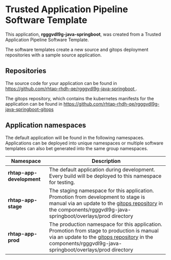 # Trusted Application Pipeline Software Template

This application, **rgggvdl9g-java-springboot**, was created from a Trusted Application Pipeline Software Template.

The software templates create a new source and gitops deployment repositories with a sample source application. 

## Repositories

The source code for your application can be found in [https://github.com/rhtap-rhdh-qe/rgggvdl9g-java-springboot ](https://github.com/rhtap-rhdh-qe/rgggvdl9g-java-springboot ).
 
The gitops repository, which contains the kubernetes manifests for the application can be found in 
[https://github.com/rhtap-rhdh-qe/rgggvdl9g-java-springboot-gitops ](https://github.com/rhtap-rhdh-qe/rgggvdl9g-java-springboot-gitops ) 

## Application namespaces 

The default application will be found in the following namespaces. Applications can be deployed into unique namespaces or multiple software templates can also bet generated into the same group namespaces.  

|  Namespace   |  Description   |  
| -------- | -------- |   
| **rhtap-app-development** | The default application during development. Every build will be deployed to this namespace for testing. | 
| **rhtap-app-stage** | The staging namespace for this application. Promotion from development to stage is manual via an update to the [gitops repository](https://github.com/rhtap-rhdh-qe/rgggvdl9g-java-springboot-gitops ) in the components/rgggvdl9g-java-springboot/overlays/prod directory |  
| **rhtap-app-prod** | The production namespace for this application. Promotion from stage to production is manual via an update to the [gitops repository](https://github.com/rhtap-rhdh-qe/rgggvdl9g-java-springboot-gitops ) in the components/rgggvdl9g-java-springboot/overlays/prod directory | 